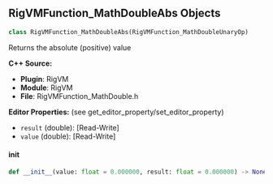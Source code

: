 ## RigVMFunction_MathDoubleAbs Objects

```python
class RigVMFunction_MathDoubleAbs(RigVMFunction_MathDoubleUnaryOp)
```

Returns the absolute (positive) value

**C++ Source:**

- **Plugin**: RigVM
- **Module**: RigVM
- **File**: RigVMFunction_MathDouble.h

**Editor Properties:** (see get_editor_property/set_editor_property)

- ``result`` (double):  [Read-Write]
- ``value`` (double):  [Read-Write]

<a id="unreal.RigVMFunction_MathDoubleAbs.__init__"></a>

#### __init__

```python
def __init__(value: float = 0.000000, result: float = 0.000000) -> None
```

<a id="unreal.RigUnit_MathDoubleAbs"></a>